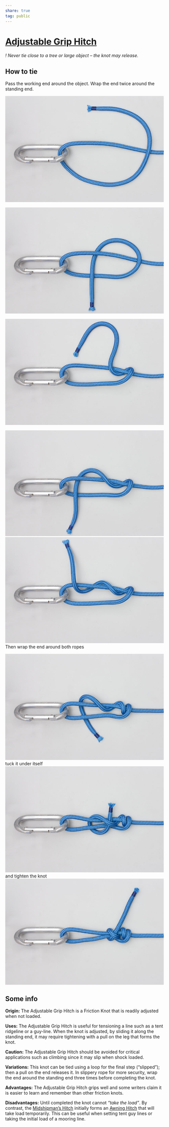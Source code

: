 ```yaml
---  
share: true  
tag: public  
---  
```

# [Adjustable Grip Hitch](https://www.animatedknots.com/adjustable-grip-hitch-knot)  
*! Never tie close to a tree or large object – the knot may release.*  
## How to tie  
Pass the working end around the object. Wrap the end twice around the standing end.  
    
![Pasted image 20230414122309.png](./resources/DIY/attachements/Pasted%20image%2020230414122309.png)  
    
    
    
    
![Pasted image 20230414122326.png](./resources/DIY/attachements/Pasted%20image%2020230414122326.png)  
    
![Pasted image 20230414122346.png](./resources/DIY/attachements/Pasted%20image%2020230414122346.png)  
    
![Pasted image 20230414122351.png](./resources/DIY/attachements/Pasted%20image%2020230414122351.png)  
![Pasted image 20230414122358.png](./resources/DIY/attachements/Pasted%20image%2020230414122358.png)  
Then wrap the end around both ropes  
    
![Pasted image 20230414122403.png](./resources/DIY/attachements/Pasted%20image%2020230414122403.png)  
tuck it under itself  
![Pasted image 20230414122409.png](./resources/DIY/attachements/Pasted%20image%2020230414122409.png)  
and tighten the knot  
![Pasted image 20230414122427.png](./resources/DIY/attachements/Pasted%20image%2020230414122427.png)  
    
    
## Some info  
    
**Origin:** The Adjustable Grip Hitch is a Friction Knot that is readily adjusted when not loaded.  
    
**Uses:** The Adjustable Grip Hitch is useful for tensioning a line such as a tent ridgeline or a guy-line. When the knot is adjusted, by sliding it along the standing end, it may require tightening with a pull on the leg that forms the knot.  
    
**Caution:** The Adjustable Grip Hitch should be avoided for critical applications such as climbing since it may slip when shock loaded.  
    
**Variations:** This knot can be tied using a loop for the final step (“slipped”); then a pull on the end releases it. In slippery rope for more security, wrap the end around the standing end three times before completing the knot.  
    
**Advantages:** The Adjustable Grip Hitch grips well and some writers claim it is easier to learn and remember than other friction knots.  
    
**Disadvantages:** Until completed the knot cannot _“take the load”_. By contrast, the [Midshipman’s Hitch](https://www.animatedknots.com/midshipmans-hitch-knot) initially forms an [Awning Hitch](https://www.animatedknots.com/midshipmans-hitch-knot#awning) that will take load temporarily. This can be useful when setting tent guy lines or taking the initial load of a mooring line.  

